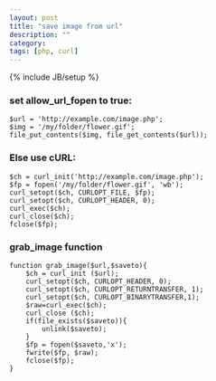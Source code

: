 ```yaml
---
layout: post
title: "save image from url"
description: ""
category: 
tags: [php, curl]
---
```

{% include JB/setup %}


### set allow_url_fopen to true:

	$url = 'http://example.com/image.php';
	$img = '/my/folder/flower.gif';
	file_put_contents($img, file_get_contents($url));


### Else use cURL:

	$ch = curl_init('http://example.com/image.php');
	$fp = fopen('/my/folder/flower.gif', 'wb');
	curl_setopt($ch, CURLOPT_FILE, $fp);
	curl_setopt($ch, CURLOPT_HEADER, 0);
	curl_exec($ch);
	curl_close($ch);
	fclose($fp);

### grab_image function

	function grab_image($url,$saveto){
		$ch = curl_init ($url);
		curl_setopt($ch, CURLOPT_HEADER, 0);
		curl_setopt($ch, CURLOPT_RETURNTRANSFER, 1);
		curl_setopt($ch, CURLOPT_BINARYTRANSFER,1);
		$raw=curl_exec($ch);
		curl_close ($ch);
		if(file_exists($saveto)){
			unlink($saveto);
		}
		$fp = fopen($saveto,'x');
		fwrite($fp, $raw);
		fclose($fp);
	}
